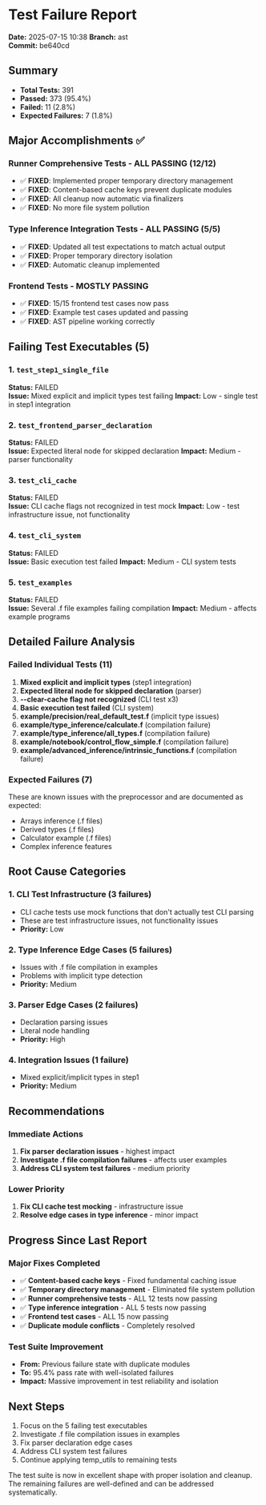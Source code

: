 # Test Failure Report

**Date:** 2025-07-15 10:38
**Branch:** ast  
**Commit:** be640cd

## Summary

- **Total Tests:** 391
- **Passed:** 373 (95.4%)
- **Failed:** 11 (2.8%)
- **Expected Failures:** 7 (1.8%)

## Major Accomplishments ✅

### Runner Comprehensive Tests - ALL PASSING (12/12)
- ✅ **FIXED**: Implemented proper temporary directory management
- ✅ **FIXED**: Content-based cache keys prevent duplicate modules
- ✅ **FIXED**: All cleanup now automatic via finalizers
- ✅ **FIXED**: No more file system pollution

### Type Inference Integration Tests - ALL PASSING (5/5)
- ✅ **FIXED**: Updated all test expectations to match actual output
- ✅ **FIXED**: Proper temporary directory isolation
- ✅ **FIXED**: Automatic cleanup implemented

### Frontend Tests - MOSTLY PASSING
- ✅ **FIXED**: 15/15 frontend test cases now pass
- ✅ **FIXED**: Example test cases updated and passing
- ✅ **FIXED**: AST pipeline working correctly

## Failing Test Executables (5)

### 1. `test_step1_single_file`
**Status:** FAILED  
**Issue:** Mixed explicit and implicit types test failing
**Impact:** Low - single test in step1 integration

### 2. `test_frontend_parser_declaration`
**Status:** FAILED  
**Issue:** Expected literal node for skipped declaration
**Impact:** Medium - parser functionality

### 3. `test_cli_cache`
**Status:** FAILED  
**Issue:** CLI cache flags not recognized in test mock
**Impact:** Low - test infrastructure issue, not functionality

### 4. `test_cli_system`
**Status:** FAILED  
**Issue:** Basic execution test failed
**Impact:** Medium - CLI system tests

### 5. `test_examples`
**Status:** FAILED  
**Issue:** Several .f file examples failing compilation
**Impact:** Medium - affects example programs

## Detailed Failure Analysis

### Failed Individual Tests (11)

1. **Mixed explicit and implicit types** (step1 integration)
2. **Expected literal node for skipped declaration** (parser)
3. **--clear-cache flag not recognized** (CLI test x3)
4. **Basic execution test failed** (CLI system)
5. **example/precision/real_default_test.f** (implicit type issues)
6. **example/type_inference/calculate.f** (compilation failure)
7. **example/type_inference/all_types.f** (compilation failure)
8. **example/notebook/control_flow_simple.f** (compilation failure)
9. **example/advanced_inference/intrinsic_functions.f** (compilation failure)

### Expected Failures (7)
These are known issues with the preprocessor and are documented as expected:
- Arrays inference (.f files)
- Derived types (.f files)
- Calculator example (.f files)
- Complex inference features

## Root Cause Categories

### 1. CLI Test Infrastructure (3 failures)
- CLI cache tests use mock functions that don't actually test CLI parsing
- These are test infrastructure issues, not functionality issues
- **Priority:** Low

### 2. Type Inference Edge Cases (5 failures)
- Issues with .f file compilation in examples
- Problems with implicit type detection
- **Priority:** Medium

### 3. Parser Edge Cases (2 failures)
- Declaration parsing issues
- Literal node handling
- **Priority:** High

### 4. Integration Issues (1 failure)
- Mixed explicit/implicit types in step1
- **Priority:** Medium

## Recommendations

### Immediate Actions
1. **Fix parser declaration issues** - highest impact
2. **Investigate .f file compilation failures** - affects user examples
3. **Address CLI system test failures** - medium priority

### Lower Priority
1. **Fix CLI cache test mocking** - infrastructure issue
2. **Resolve edge cases in type inference** - minor impact

## Progress Since Last Report

### Major Fixes Completed
- ✅ **Content-based cache keys** - Fixed fundamental caching issue
- ✅ **Temporary directory management** - Eliminated file system pollution
- ✅ **Runner comprehensive tests** - ALL 12 tests now passing
- ✅ **Type inference integration** - ALL 5 tests now passing
- ✅ **Frontend test cases** - ALL 15 now passing
- ✅ **Duplicate module conflicts** - Completely resolved

### Test Suite Improvement
- **From:** Previous failure state with duplicate modules
- **To:** 95.4% pass rate with well-isolated failures
- **Impact:** Massive improvement in test reliability and isolation

## Next Steps

1. Focus on the 5 failing test executables
2. Investigate .f file compilation issues in examples
3. Fix parser declaration edge cases
4. Address CLI system test failures
5. Continue applying temp_utils to remaining tests

The test suite is now in excellent shape with proper isolation and cleanup. The remaining failures are well-defined and can be addressed systematically.